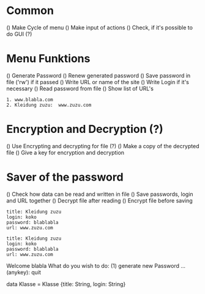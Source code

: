 # Common 
() Make Cycle of menu
() Make input of actions
() Check, if it's possible to do GUI (?)

# Menu Funktions
() Generate Password
() Renew generated password
() Save password in file ('rw') if it passed
() Write URL or name of the site
() Write Login if it's necessary
() Read password from file 
() Show list of URL's 
```
1. www.blabla.com
2. Kleidung zuzu:  www.zuzu.com
```

# Encryption and Decryption (?)
() Use Encrypting and decrypting for file (?)
() Make a copy of the decrypted file
() Give a key for encryption and decryption

# Saver of the password
() Check how data can be read and written in file
() Save passwords, login and URL together
() Decrypt file after reading
() Encrypt file before saving

```
title: Kleidung zuzu
login: koko
password: blablabla
url: www.zuzu.com

title: Kleidung zuzu
login: koko
password: blablabla
url: www.zuzu.com
```

Welcome blabla
What do you wish to do:
(1) generate new Password
...
(anykey): quit 

data Klasse = Klasse {title: String, login: String}

